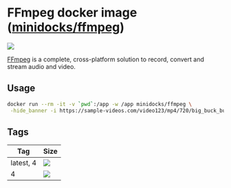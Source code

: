 FFmpeg docker image ([minidocks/ffmpeg](https://hub.docker.com/r/minidocks/ffmpeg))
===================================================================================

![](https://upload.wikimedia.org/wikipedia/commons/thumb/5/5f/FFmpeg_Logo_new.svg/320px-FFmpeg_Logo_new.svg.png)

[FFmpeg](https://ffmpeg.org/) is a complete, cross-platform solution to record,
convert and stream audio and video.

Usage
-----

```bash
docker run --rm -it -v `pwd`:/app -w /app minidocks/ffmpeg \
 -hide_banner -i https://sample-videos.com/video123/mp4/720/big_buck_bunny_720p_1mb.mp4
```

Tags
----

| Tag       | Size                                                                                                           |
|-----------|----------------------------------------------------------------------------------------------------------------|
| latest, 4 | ![](https://img.shields.io/docker/image-size/minidocks/ffmpeg/latest?style=flat-square&logo=docker&label=size) |
| 4         | ![](https://img.shields.io/docker/image-size/minidocks/ffmpeg/4?style=flat-square&logo=docker&label=size)      |
